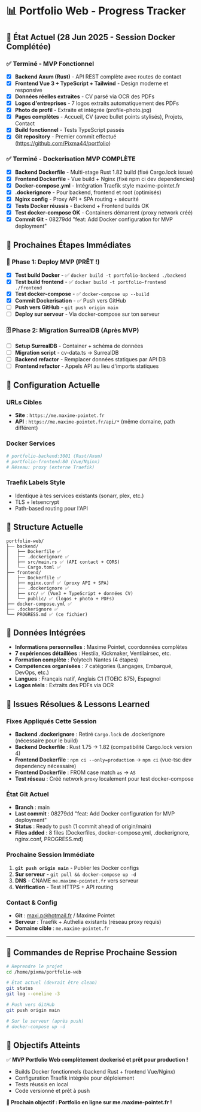 # 📊 Portfolio Web - Progress Tracker

## 🎯 **État Actuel (28 Jun 2025 - Session Docker Complétée)**

### ✅ **Terminé - MVP Fonctionnel**
- [x] **Backend Axum (Rust)** - API REST complète avec routes de contact
- [x] **Frontend Vue 3 + TypeScript + Tailwind** - Design moderne et responsive
- [x] **Données réelles extraites** - CV parsé via OCR des PDFs
- [x] **Logos d'entreprises** - 7 logos extraits automatiquement des PDFs
- [x] **Photo de profil** - Extraite et intégrée (profile-photo.jpg)
- [x] **Pages complètes** - Accueil, CV (avec bullet points stylisés), Projets, Contact
- [x] **Build fonctionnel** - Tests TypeScript passés
- [x] **Git repository** - Premier commit effectué (https://github.com/Pixma44/portfolio)

### ✅ **Terminé - Dockerisation MVP COMPLÈTE**
- [x] **Backend Dockerfile** - Multi-stage Rust 1.82 build (fixé Cargo.lock issue)
- [x] **Frontend Dockerfile** - Vue build + Nginx (fixé npm ci dev dependencies)
- [x] **Docker-compose.yml** - Intégration Traefik style maxime-pointet.fr
- [x] **.dockerignore** - Pour backend, frontend et root (optimisés)
- [x] **Nginx config** - Proxy API + SPA routing + sécurité
- [x] **Tests Docker réussis** - Backend + Frontend builds OK
- [x] **Test docker-compose OK** - Containers démarrent (proxy network créé)
- [x] **Commit Git** - 08279dd "feat: Add Docker configuration for MVP deployment"

## 🚀 **Prochaines Étapes Immédiates**

### 🔄 **Phase 1: Deploy MVP (PRÊT !)**
- [x] **Test build Docker** - ✅ `docker build -t portfolio-backend ./backend`
- [x] **Test build frontend** - ✅ `docker build -t portfolio-frontend ./frontend`
- [x] **Test docker-compose** - ✅ `docker-compose up --build`
- [x] **Commit Dockerisation** - ✅ Push vers GitHub
- [ ] **Push vers GitHub** - `git push origin main`
- [ ] **Deploy sur serveur** - Via docker-compose sur ton serveur

### 🗄️ **Phase 2: Migration SurrealDB (Après MVP)**
- [ ] **Setup SurrealDB** - Container + schéma de données
- [ ] **Migration script** - cv-data.ts → SurrealDB
- [ ] **Backend refactor** - Remplacer données statiques par API DB
- [ ] **Frontend refactor** - Appels API au lieu d'imports statiques

## 🔧 **Configuration Actuelle**

### **URLs Cibles**
- **Site** : `https://me.maxime-pointet.fr`
- **API** : `https://me.maxime-pointet.fr/api/*` (même domaine, path différent)

### **Docker Services**
```yaml
# portfolio-backend:3001 (Rust/Axum)
# portfolio-frontend:80 (Vue/Nginx)
# Réseau: proxy (externe Traefik)
```

### **Traefik Labels Style**
- Identique à tes services existants (sonarr, plex, etc.)
- TLS + letsencrypt
- Path-based routing pour l'API

## 📁 **Structure Actuelle**
```
portfolio-web/
├── backend/
│   ├── Dockerfile ✅
│   ├── .dockerignore ✅
│   ├── src/main.rs ✅ (API contact + CORS)
│   └── Cargo.toml ✅
├── frontend/
│   ├── Dockerfile ✅
│   ├── nginx.conf ✅ (proxy API + SPA)
│   ├── .dockerignore ✅
│   ├── src/ ✅ (Vue3 + TypeScript + données CV)
│   └── public/ ✅ (logos + photo + PDFs)
├── docker-compose.yml ✅
├── .dockerignore ✅
└── PROGRESS.md ✅ (ce fichier)
```

## 🎨 **Données Intégrées**
- **Informations personnelles** : Maxime Pointet, coordonnées complètes
- **7 expériences détaillées** : Hestiia, Kickmaker, Ventilairsec, etc.
- **Formation complète** : Polytech Nantes (4 étapes)
- **Compétences organisées** : 7 catégories (Langages, Embarqué, DevOps, etc.)
- **Langues** : Français natif, Anglais C1 (TOEIC 875), Espagnol
- **Logos réels** : Extraits des PDFs via OCR

## 🚨 **Issues Résolues & Lessons Learned**

### **Fixes Appliqués Cette Session**
- **Backend .dockerignore** : Retiré `Cargo.lock` de .dockerignore (nécessaire pour le build)
- **Backend Dockerfile** : Rust 1.75 → 1.82 (compatibilité Cargo.lock version 4)
- **Frontend Dockerfile** : `npm ci --only=production` → `npm ci` (vue-tsc dev dependency nécessaire)
- **Frontend Dockerfile** : FROM case match `as` → `AS`
- **Test réseau** : Créé network `proxy` localement pour test docker-compose

### **État Git Actuel**
- **Branch** : main
- **Last commit** : 08279dd "feat: Add Docker configuration for MVP deployment"
- **Status** : Ready to push (1 commit ahead of origin/main)
- **Files added** : 8 files (Dockerfiles, docker-compose.yml, .dockerignore, nginx.conf, PROGRESS.md)

### **Prochaine Session Immédiate**
1. **`git push origin main`** - Publier les Docker configs
2. **Sur serveur** - `git pull && docker-compose up -d`
3. **DNS** - CNAME `me.maxime-pointet.fr` vers serveur
4. **Vérification** - Test HTTPS + API routing

### **Contact & Config**
- **Git** : maxi.p@hotmail.fr / Maxime Pointet
- **Serveur** : Traefik + Authelia existants (réseau proxy requis)
- **Domaine cible** : `me.maxime-pointet.fr`

---

## 📝 **Commandes de Reprise Prochaine Session**

```bash
# Reprendre le projet
cd /home/pixma/portfolio-web

# État actuel (devrait être clean)
git status
git log --oneline -3

# Push vers GitHub
git push origin main

# Sur le serveur (après push)
# docker-compose up -d
```

## 🎯 **Objectifs Atteints**
✅ **MVP Portfolio Web complètement dockerisé et prêt pour production !**
- Builds Docker fonctionnels (backend Rust + frontend Vue/Nginx)
- Configuration Traefik intégrée pour déploiement
- Tests réussis en local
- Code versionné et prêt à push

**🚀 Prochain objectif : Portfolio en ligne sur me.maxime-pointet.fr !**